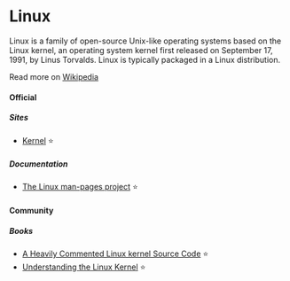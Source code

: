 # Linux

Linux is a family of open-source Unix-like operating systems based on the Linux kernel, an operating system kernel first released on September 17, 1991, by Linus Torvalds. Linux is typically packaged in a Linux distribution.

Read more on [Wikipedia](https://en.wikipedia.org/wiki/Linux)

#### Official

##### Sites
- [Kernel](https://www.kernel.org) ⭐

##### Documentation
- [The Linux man-pages project](https://www.kernel.org/doc/man-pages) ⭐

#### Community

##### Books
- [A Heavily Commented Linux kernel Source Code](http://oldlinux.org) ⭐
- [Understanding the Linux Kernel](https://www.oreilly.com/library/view/understanding-the-linux/0596005652) ⭐
